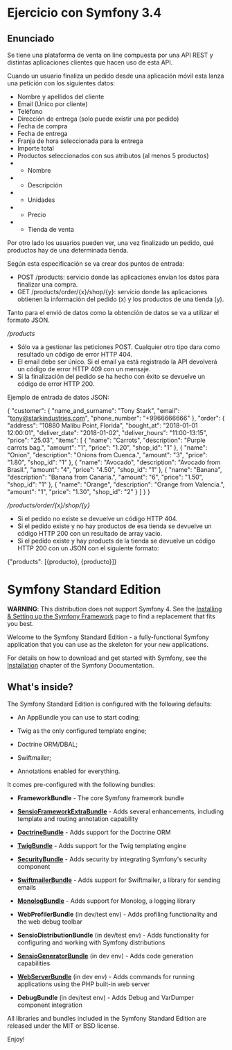 Ejercicio con Symfony 3.4
========================

Enunciado
--------------

Se tiene una plataforma de venta on line compuesta por una API REST y distintas aplicaciones clientes que hacen uso
de esta API.

Cuando un usuario finaliza un pedido desde una aplicación móvil esta lanza una petición con los siguientes datos:

* Nombre y apellidos del cliente
* Email (Único por cliente)
* Teléfono
* Dirección de entrega (solo puede existir una por pedido)
* Fecha de compra
* Fecha de entrega
* Franja de hora seleccionada para la entrega
* Importe total
* Productos seleccionados con sus atributos (al menos 5 productos)
* * Nombre
* * Descripción
* * Unidades
* * Precio
* * Tienda de venta

Por otro lado los usuarios pueden ver, una vez finalizado un pedido, qué productos hay de una determinada tienda.

Según esta especificación se va crear dos puntos de entrada:

* POST /products: servicio donde las aplicaciones envían los datos para finalizar una compra.
* GET /products/order/{x}/shop/{y}: servicio donde las aplicaciones obtienen la información del pedido (x) y los productos de una tienda (y).

Tanto para el envió de datos como la obtención de datos se va a utilizar el formato JSON.

*/products*

* Sólo va a gestionar las peticiones POST. Cualquier otro tipo dara como resultado un código de error HTTP 404.
* El email debe ser único. Si el email ya está registrado la API devolverá un código de error HTTP 409 con un mensaje.
* Si la finalización del pedido se ha hecho con éxito se devuelve un código de error HTTP 200.

Ejemplo de entrada de datos JSON:

{
	"customer": {
		"name_and_surname": "Tony Stark",
		"email": "tony@starkindustries.com",
		"phone_number": "+9966666666"
	},
	"order": {
		"address": "10880 Malibu Point, Florida",
		"bought_at": "2018-01-01 12:00:01",
		"deliver_date": "2018-01-02",
		"deliver_hours": "11:00-13:15",
		"price": "25.03",
		"items": [
			{
				"name": "Carrots",
				"description": "Purple carrots bag.",
				"amount": "1",
				"price": "1.20",
				"shop_id": "1"
			},
			{
				"name": "Onion",
				"description": "Onions from Cuenca.",
				"amount": "3",
				"price": "1.80",
				"shop_id": "1"
			},
			{
				"name": "Avocado",
				"description": "Avocado from Brasil.",
				"amount": "4",
				"price": "4.50",
				"shop_id": "1"
			},
			{
				"name": "Banana",
				"description": "Banana from Canaria.",
				"amount": "6",
				"price": "1.50",
				"shop_id": "1"
			},
			{
				"name": "Orange",
				"description": "Orange from Valencia.",
				"amount": "1",
				"price": "1.30",
				"shop_id": "2"
			}
		]
	}
}

*/products/order/{x}/shop/{y}*

* Si el pedido no existe se devuelve un código HTTP 404.
* Si el pedido existe y no hay productos de esa tienda se devuelve un código HTTP 200 con un resultado de array vacio.
* Si el pedido existe y hay products de la tienda se devuelve un código HTTP 200 con un JSON con el siguiente formato:

{"products": [{producto}, {producto}]}




Symfony Standard Edition
========================

**WARNING**: This distribution does not support Symfony 4. See the
[Installing & Setting up the Symfony Framework][15] page to find a replacement
that fits you best.

Welcome to the Symfony Standard Edition - a fully-functional Symfony
application that you can use as the skeleton for your new applications.

For details on how to download and get started with Symfony, see the
[Installation][1] chapter of the Symfony Documentation.

What's inside?
--------------

The Symfony Standard Edition is configured with the following defaults:

  * An AppBundle you can use to start coding;

  * Twig as the only configured template engine;

  * Doctrine ORM/DBAL;

  * Swiftmailer;

  * Annotations enabled for everything.

It comes pre-configured with the following bundles:

  * **FrameworkBundle** - The core Symfony framework bundle

  * [**SensioFrameworkExtraBundle**][6] - Adds several enhancements, including
    template and routing annotation capability

  * [**DoctrineBundle**][7] - Adds support for the Doctrine ORM

  * [**TwigBundle**][8] - Adds support for the Twig templating engine

  * [**SecurityBundle**][9] - Adds security by integrating Symfony's security
    component

  * [**SwiftmailerBundle**][10] - Adds support for Swiftmailer, a library for
    sending emails

  * [**MonologBundle**][11] - Adds support for Monolog, a logging library

  * **WebProfilerBundle** (in dev/test env) - Adds profiling functionality and
    the web debug toolbar

  * **SensioDistributionBundle** (in dev/test env) - Adds functionality for
    configuring and working with Symfony distributions

  * [**SensioGeneratorBundle**][13] (in dev env) - Adds code generation
    capabilities

  * [**WebServerBundle**][14] (in dev env) - Adds commands for running applications
    using the PHP built-in web server

  * **DebugBundle** (in dev/test env) - Adds Debug and VarDumper component
    integration

All libraries and bundles included in the Symfony Standard Edition are
released under the MIT or BSD license.

Enjoy!

[1]:  https://symfony.com/doc/3.4/setup.html
[6]:  https://symfony.com/doc/current/bundles/SensioFrameworkExtraBundle/index.html
[7]:  https://symfony.com/doc/3.4/doctrine.html
[8]:  https://symfony.com/doc/3.4/templating.html
[9]:  https://symfony.com/doc/3.4/security.html
[10]: https://symfony.com/doc/3.4/email.html
[11]: https://symfony.com/doc/3.4/logging.html
[13]: https://symfony.com/doc/current/bundles/SensioGeneratorBundle/index.html
[14]: https://symfony.com/doc/current/setup/built_in_web_server.html
[15]: https://symfony.com/doc/current/setup.html
